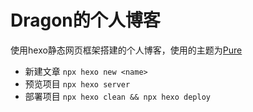 # Dragon的个人博客

使用hexo静态网页框架搭建的个人博客，使用的主题为[Pure](https://github.com/cofess/hexo-theme-pure)

* 新建文章 `npx hexo new <name>`
* 预览项目 `npx hexo server`
* 部署项目 `npx hexo clean && npx hexo deploy`
